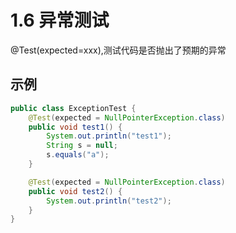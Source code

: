 # 1.6 异常测试

@Test(expected=xxx),测试代码是否抛出了预期的异常

## 示例

```java
public class ExceptionTest {
    @Test(expected = NullPointerException.class)
    public void test1() {
        System.out.println("test1");
        String s = null;
        s.equals("a");
    }

    @Test(expected = NullPointerException.class)
    public void test2() {
        System.out.println("test2");
    }
}
```


